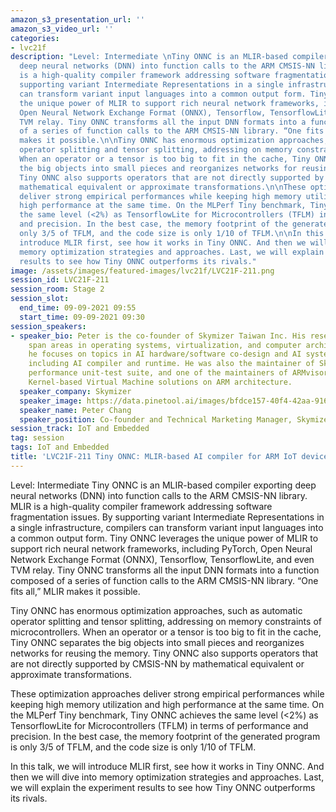 ```yaml
---
amazon_s3_presentation_url: ''
amazon_s3_video_url: ''
categories:
- lvc21f
description: "Level: Intermediate \nTiny ONNC is an MLIR-based compiler exporting
  deep neural networks (DNN) into function calls to the ARM CMSIS-NN library. MLIR
  is a high-quality compiler framework addressing software fragmentation issues. By
  supporting variant Intermediate Representations in a single infrastructure, compilers
  can transform variant input languages into a common output form. Tiny ONNC leverages
  the unique power of MLIR to support rich neural network frameworks, including PyTorch,
  Open Neural Network Exchange Format (ONNX), Tensorflow, TensorflowLite, and even
  TVM relay. Tiny ONNC transforms all the input DNN formats into a function composed
  of a series of function calls to the ARM CMSIS-NN library. “One fits all,” MLIR
  makes it possible.\n\nTiny ONNC has enormous optimization approaches, such as automatic
  operator splitting and tensor splitting, addressing on memory constraints of microcontrollers.
  When an operator or a tensor is too big to fit in the cache, Tiny ONNC separates
  the big objects into small pieces and reorganizes networks for reusing the memory.
  Tiny ONNC also supports operators that are not directly supported by CMSIS-NN by
  mathematical equivalent or approximate transformations.\n\nThese optimization approaches
  deliver strong empirical performances while keeping high memory utilization and
  high performance at the same time. On the MLPerf Tiny benchmark, Tiny ONNC achieves
  the same level (<2%) as TensorflowLite for Microcontrollers (TFLM) in terms of performance
  and precision. In the best case, the memory footprint of the generated program is
  only 3/5 of TFLM, and the code size is only 1/10 of TFLM.\n\nIn this talk, we will
  introduce MLIR first, see how it works in Tiny ONNC. And then we will dive into
  memory optimization strategies and approaches. Last, we will explain the experiment
  results to see how Tiny ONNC outperforms its rivals."
image: /assets/images/featured-images/lvc21f/LVC21F-211.png
session_id: LVC21F-211
session_room: Stage 2
session_slot:
  end_time: 09-09-2021 09:55
  start_time: 09-09-2021 09:30
session_speakers:
- speaker_bio: Peter is the co-founder of Skymizer Taiwan Inc. His research interests
    span areas in operating systems, virtualization, and computer architecture. Currently,
    he focuses on topics in AI hardware/software co-design and AI system software,
    including AI compiler and runtime. He was also the maintainer of SkyPat, an open-source
    performance unit-test suite, and one of the maintainers of ARMvisor, one of the
    Kernel-based Virtual Machine solutions on ARM architecture.
  speaker_company: Skymizer
  speaker_image: https://data.pinetool.ai/images/bfdce157-40f4-42aa-9167-e71206232bff.jpeg
  speaker_name: Peter Chang
  speaker_position: Co-founder and Technical Marketing Manager, Skymizer
session_track: IoT and Embedded
tag: session
tags: IoT and Embedded
title: 'LVC21F-211 Tiny ONNC: MLIR-based AI compiler for ARM IoT devices'
---
```


Level: Intermediate 
Tiny ONNC is an MLIR-based compiler exporting deep neural networks (DNN) into function calls to the ARM CMSIS-NN library. MLIR is a high-quality compiler framework addressing software fragmentation issues. By supporting variant Intermediate Representations in a single infrastructure, compilers can transform variant input languages into a common output form. Tiny ONNC leverages the unique power of MLIR to support rich neural network frameworks, including PyTorch, Open Neural Network Exchange Format (ONNX), Tensorflow, TensorflowLite, and even TVM relay. Tiny ONNC transforms all the input DNN formats into a function composed of a series of function calls to the ARM CMSIS-NN library. “One fits all,” MLIR makes it possible.

Tiny ONNC has enormous optimization approaches, such as automatic operator splitting and tensor splitting, addressing on memory constraints of microcontrollers. When an operator or a tensor is too big to fit in the cache, Tiny ONNC separates the big objects into small pieces and reorganizes networks for reusing the memory. Tiny ONNC also supports operators that are not directly supported by CMSIS-NN by mathematical equivalent or approximate transformations.

These optimization approaches deliver strong empirical performances while keeping high memory utilization and high performance at the same time. On the MLPerf Tiny benchmark, Tiny ONNC achieves the same level (<2%) as TensorflowLite for Microcontrollers (TFLM) in terms of performance and precision. In the best case, the memory footprint of the generated program is only 3/5 of TFLM, and the code size is only 1/10 of TFLM.

In this talk, we will introduce MLIR first, see how it works in Tiny ONNC. And then we will dive into memory optimization strategies and approaches. Last, we will explain the experiment results to see how Tiny ONNC outperforms its rivals.